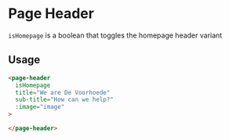 # Page Header
`isHomepage` is a boolean that toggles the homepage header variant

## Usage

```html
<page-header
  isHomepage
  title="We are De Voorhoede"
  sub-title="How can we help?"
  :image="image"
>

</page-header>
```
